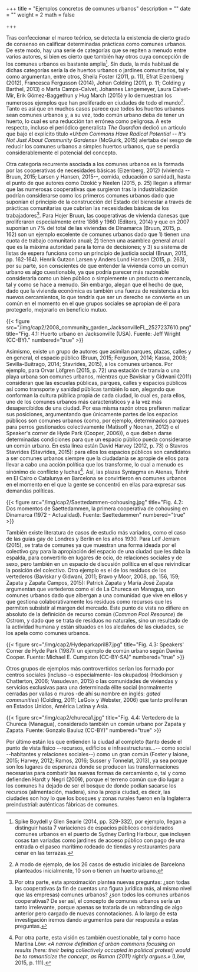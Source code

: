 +++
title = "Ejemplos concretos de comunes urbanos"
description = ""
date = ""
weight = 2
math = false

+++

Tras confeccionar el marco teórico, se detecta la existencia de cierto
grado de consenso en calificar determinadas prácticas como comunes
urbanos. De este modo, hay una serie de categorías que se repiten a
menudo entre varios autores, si bien es cierto que también hay otros
cuya concepción de los comunes urbanos es bastante amplia[^167]. Sin
duda, la más habitual de dichas categorías sería la de huertos urbanos o
jardines comunitarios, tal y como argumentan, entre otros, Sheila Foster
(2011, p. 11), Efrat Eizenberg (2012), Francesca Fergusson (2014), Johan
Colding (2011, p. 11; Colding y Barthel, 2013) o Marta Camps-Calvet,
Johannes Langemeyer, Laura Calvet-Mir, Erik Gómez-Baggethun y Hug March
(2015) y lo demuestran los numerosos ejemplos que han proliferado en
ciudades de todo el mundo[^168]. Tanto es así que en muchos casos parece
que todos los huertos urbanos sean comunes urbanos y, a su vez, todo
común urbano deba de tener un huerto, lo cual es una reducción tan
errónea como peligrosa. A este respecto, incluso el periódico
generalista *The Guardian* dedicó un artículo que bajo el explícito
título «*Urban Commons Have Radical Potential -- It's Not Just About
Community Gardens»* (McGuirk, 2015) alertaba del sesgo de reducir los
comunes urbanos a simples huertos urbanos, que se perdía
considerablemente el potencial del concepto.

Otra categoría recurrente asociada a los comunes urbanos es la formada
por las cooperativas de necesidades básicas (Eizenberg, 2012) (vivienda
--Bruun, 2015; Larsen y Hansen, 2015--, comida, educación o sanidad),
hasta el punto de que autores como Dzokić y Neelen (2015, p. 25) llegan
a afirmar que las numerosas cooperativas que surgieron tras la
industrialización podrían considerarse como los primeros comunes urbanos
dado que suponían el principio de la construcción del Estado del
bienestar a través de prácticas comunitarias que cubrían las necesidades
básicas de los trabajadores[^169]. Para Hojer Bruun, las cooperativas de
vivienda danesas que proliferaron especialmente entre 1866 y 1960
(Editors, 2014) y que en 2007 suponían un 7% del total de las viviendas
de Dinamarca (Bruun, 2015, p. 162) son un ejemplo excelente de comunes
urbanos dado que 1) tienen una cuota de trabajo comunitario anual; 2)
tienen una asamblea general anual que es la máxima autoridad para la
toma de decisiones; y 3) su sistema de listas de espera funciona como un
principio de justicia social (Bruun, 2015, pp. 162-164). Henrik Gutzon
Larsen y Anders Lund Hansen (2015, p. 263), por su parte, son
conscientes de que entender la vivienda como un común urbano es algo
cuestionable, ya que podría parecer más razonable considerarla como un
bien público o simplemente un producto o mercancía, tal y como se hace a
menudo. Sin embargo, alegan que el hecho de que, dado que la vivienda
económica es también una fuerza de resistencia a los nuevos
cercamientos, lo que tendría que ser un derecho se convierte en un común
en el momento en el que grupos sociales se apropian de él para
protegerlo, mejorarlo en beneficio
mutuo.

{{< figure src="/img/cap2/2008_community_garden_JacksonvilleFL_2527237610.png" title="Fig. 4.1: Huerto urbano en Jacksonville (USA). Fuente: Jeff Wright (CC-BY)." numbered="true" >}}

Asimismo, existe un grupo de autores que asimilan parques, plazas,
calles y en general, el espacio público (Bruun, 2015; Ferguson, 2014;
Kassa, 2008; Sevilla-Buitrago, 2014; Stavrides, 2015), a los comunes
urbanos. Por ejemplo, para Orvar Löfgren (2015, p. 72) una estación de
tranvía o una playa urbana son comunes urbanos, mientras que Baviskar y
Gidwani (2011) consideran que las escuelas públicas, parques, calles y
espacios públicos así como transporte y sanidad públicas también lo son,
alegando que conforman la cultura pública propia de cada ciudad, lo cual
es, para ellos, uno de los comunes urbanos más característicos y a la
vez más desapercibidos de una ciudad. Por esa misma razón otros
prefieren matizar sus posiciones, argumentando que únicamente partes de
los espacios públicos son comunes urbanos (como, por ejemplo,
determinados parques para perros gestionados colectivamente (Matisoff y
Noonan, 2012) o el Speaker's corner de Hyde Park (Cooper, 2006)), o que
deben darse determinadas condiciones para que un espacio público pueda
considerarse un común urbano. En esta línea están David Harvey (2012, p.
73) o Stavros Stavrides (Stavrides, 2015): para ellos los espacios
públicos son candidatos a ser comunes urbanos siempre que la ciudadanía
se apropie de ellos para llevar a cabo una acción política que los
transforme, lo cual a menudo es sinónimo de conflicto y luchas[^170].
Así, las plazas Syntagma en Atenas, Tahrir en El Cairo o Catalunya en
Barcelona se convirtieron en comunes urbanos en el momento en el que la
gente se concentró en ellas para expresar sus demandas
políticas.

{{< figure src="/img/cap2/Saettedammen-cohousing.jpg" title="Fig. 4.2: Dos momentos de Saettedammen, la primera cooperativa de cohousing en Dinamarca (1972 - Actualidad). Fuente: Saettedammen" numbered="true" >}}

También existe literatura de casos de estudio más variados, como el caso
de las guías gay de Londres y Berlín en los años 1930. Para Leif Jerram
(2015), se trata de comunes ya que muestran una forma ideada por el
colectivo gay para la apropiación del espacio de una ciudad que les daba
la espalda, para convertirlo en lugares de ocio, de relaciones sociales
y de sexo, pero también en un espacio de discusión política en el que
reivindicar la posición del colectivo. Otro ejemplo es el de los
residuos de los vertederos (Baviskar y Gidwani, 2011; Bravo y Moor,
2008, pp. 156, 159; Zapata y Zapata Campos, 2015): Patrick Zapata y
María José Zapata argumentan que vertederos como el de La Chureca en
Managua, son comunes urbanos dado que albergan a una comunidad que vive
en ellos y que gestiona colaborativamente los residuos como recursos que
les permiten subsistir al margen del mercado. Este punto de vista no
difiere en absoluto de la definición de recurso común (*Common Pool
Resource*) de Ostrom, y dado que se trata de residuos no naturales, sino
un resultado de la actividad humana y están situados en los aledaños de
las ciudades, se los apela como comunes
urbanos.


{{< figure src="/img/cap2/Hydeparkapril87.jpg" title="Fig. 4.3: Speakers' Corner de Hyde Park (1987): un ejemplo de común urbano según Davina Cooper. Fuente: Michael E. Cumpston (CC-BY-SA)" numbered="true" >}}

Otros grupos de ejemplos más controvertidos serían los formado por
centros sociales (incluso -o especialmente- los okupados) (Hodkinson y
Chatterton, 2006; Vasudevan, 2015) o las comunidades de viviendas y
servicios exclusivas para una determinada élite social (normalmente
cerradas por vallas o muros -de ahí su nombre en inglés: *gated
communities*) (Colding, 2011; LeGoix y Webster, 2006) que tanto
proliferan en Estados Unidos, América Latina y
Asia.

{{< figure src="/img/cap2/chureca1.jpg" title="Fig. 4.4: Vertedero de la Chureca (Managua), considerado también un común urbano por Zapata y Zapata. Fuente: Gonzalo Bauluz (CC-BY)" numbered="true" >}}

Por último están los que entienden la ciudad al completo (tanto desde el
punto de vista físico --recursos, edificios e infraestructuras...-- como
social --habitantes y relaciones sociales--) como un gran común (Foster
y Iaione, 2015; Harvey, 2012; Ramos, 2016; Susser y Tonnelat, 2013), ya
sea porque son los lugares de esperanza donde se producen las
transformaciones necesarias para combatir las nuevas formas de
cercamiento o, tal y como defienden Hardt y Negri (2009), porque el
terreno común que dio lugar a los comunes ha dejado de ser el bosque de
donde podían sacarse los recursos (alimentación, madera), sino la propia
ciudad, es decir, las ciudades son hoy lo que los bosques y zonas
rurales fueron en la Inglaterra preindustrial: auténticas fábricas de
comunes.

[^167]: Spike Boydell y Glen Searle (2014, pp. 329-332), por ejemplo,
    llegan a distinguir hasta 7 variaciones de espacios públicos
    considerados comunes urbanos en el puerto de Sydney Darling Harbour,
    que incluyen cosas tan variadas como jardines de acceso público con
    pago de una entrada o el paseo marítimo rodeado de tiendas y
    restaurantes para cenar en las terrazas.

[^168]: A modo de ejemplo, de los 26 casos de estudio iniciales de
    Barcelona planteados inicialmente, 10 son o tienen un huerto urbano.

[^169]: Por otra parte, esta aproximación plantea nuevas preguntas: ¿son
    todas las cooperativas (a fin de cuentas una figura jurídica más, al
    mismo nivel que las empresas) comunes urbanos? ¿son todos los
    comunes urbanos cooperativas? De ser así, el concepto de comunes
    urbanos sería un tanto irrelevante, porque apenas se trataría de un
    rebranding de algo anterior pero cargado de nuevas connotaciones. A
    lo largo de esta investigación iremos dando argumentos para dar
    respuesta a estas preguntas.

[^170]: Por otra parte, esta visión es también cuestionable, tal y como
    hace Martina Löw: *«A narrow definition of urban commons focusing on
    results (here: their being collectively occupied in political
    protest) would be to romanticize the concept, as Raman (2011)
    rightly argues.»* (Löw, 2015, p. 111).
